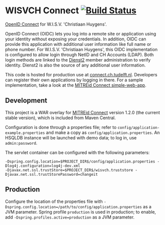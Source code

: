# WISVCH Connect [![Build Status](https://travis-ci.org/WISVCH/connect.svg)](https://travis-ci.org/WISVCH/connect)

[OpenID Connect](http://openid.net/connect/) for W.I.S.V. 'Christiaan Huygens'.

OpenID Connect (OIDC) lets you log into a remote site or application using your identity without exposing your
credentials. In addition, OIDC can provide this application with additional user information like full name or phone
number. For W.I.S.V. 'Christiaan Huygens', this OIDC implementation is configured to allow login through NetID and CH
Accounts (LDAP). Both login methods are linked to the [Dienst2](https://github.com/WISVCH/dienst2) member administration
to verify identity. Dienst2 is also the source of any additional user information.

This code is hosted for production use at [connect.ch.tudelft.nl](https://connect.ch.tudelft.nl/). Developers can
register their own applications by logging in there. For a sample implementation, take a look at the [MITREid Connect
simple-web-app](https://github.com/mitreid-connect/simple-web-app). 

## Development

This project is a WAR overlay for [MITREid Connect](https://github.com/mitreid-connect/OpenID-Connect-Java-Spring-Server)
version 1.2.0 (the current stable version), which is included from Maven Central.

Configuration is done through a properties file; refer to `config/application-example.properties` and make a copy as
`config/application.properties`. An HSQLDB instance will be launched with demo data; to log in, use `admin:password`.

The servlet container can be configured with the following parameters:
```
-Dspring.config.location=$PROJECT_DIR$/config/application.properties -Dlog4j.configuration=log4j-dev.xml
-Djavax.net.ssl.trustStore=$PROJECT_DIR$/wisvch.truststore -Djavax.net.ssl.trustStorePassword=changeit
```

## Production

Configure the location of the properties file with `-Dspring.config.location=/path/to/config/application.properties` as
a JVM parameter. Spring profile `production` is used in production; to enable, add `-Dspring.profiles.active=production`
as a JVM parameter.